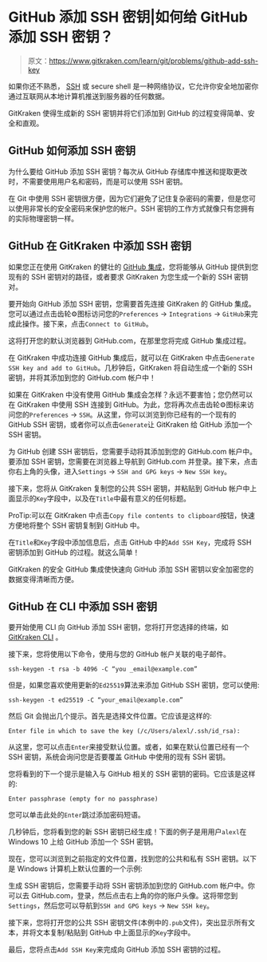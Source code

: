 # GitHub 添加 SSH 密钥|如何给 GitHub 添加 SSH 密钥？

> 原文：<https://www.gitkraken.com/learn/git/problems/github-add-ssh-key>

如果你还不熟悉， [SSH](https://www.gitkraken.com/learn/git/tutorials/how-git-ssh-works) 或 secure shell 是一种网络协议，它允许你安全地加密你通过互联网从本地计算机推送到服务器的任何数据。

GitKraken 使得生成新的 SSH 密钥并将它们添加到 GitHub 的过程变得简单、安全和直观。

## **GitHub 如何添加 SSH 密钥**

为什么要给 GitHub 添加 SSH 密钥？每次从 GitHub 存储库中推送和提取更改时，不需要使用用户名和密码，而是可以使用 SSH 密钥。

在 Git 中使用 SSH 密钥很方便，因为它们避免了记住复杂密码的需要，但是您可以使用非常长的安全密码来保护您的帐户。SSH 密钥的工作方式就像只有您拥有的实际物理密钥一样。

## **GitHub 在 GitKraken 中添加 SSH 密钥**

如果您正在使用 GitKraken 的健壮的 [GitHub 集成](https://www.gitkraken.com/integrations/github)，您将能够从 GitHub 提供到您现有的 SSH 密钥对的路径，或者要求 GitKraken 为您生成一个新的 SSH 密钥对。

要开始向 GitHub 添加 SSH 密钥，您需要首先连接 GitKraken 的 GitHub 集成。您可以通过点击齿轮⚙️图标访问您的`Preferences` → `Integrations` → `GitHub`来完成此操作。接下来，点击`Connect to GitHub`。

这将打开您的默认浏览器到 GitHub.com，在那里您将完成 GitHub 集成过程。

在 GitKraken 中成功连接 GitHub 集成后，就可以在 GitKraken 中点击`Generate SSH key and add to GitHub`。几秒钟后，GitKraken 将自动生成一个新的 SSH 密钥，并将其添加到您的 GitHub.com 帐户中！

如果在 GitKraken 中没有使用 GitHub 集成会怎样？永远不要害怕；您仍然可以在 GitKraken 中使用 SSH 连接到 GitHub。为此，您将再次点击齿轮⚙️图标来访问您的`Preferences` → `SSH`。从这里，你可以浏览到你已经有的一个现有的 GitHub SSH 密钥，或者你可以点击`Generate`让 GitKraken 给 GitHub 添加一个 SSH 密钥。

为 GitHub 创建 SSH 密钥后，您需要手动将其添加到您的 GitHub.com 帐户中。要添加 SSH 密钥，您需要在浏览器上导航到 GitHub.com 并登录。接下来，点击你右上角的头像，进入`Settings` → `SSH and GPG keys` → `New SSH key`。

接下来，您将从 GitKraken 复制您的公共 SSH 密钥，并粘贴到 GitHub 帐户中上面显示的`Key`字段中，以及在`Title`中最有意义的任何标题。

ProTip:可以在 GitKraken 中点击`Copy file contents to clipboard`按钮，快速方便地将整个 SSH 密钥复制到 GitHub 中。

在`Title`和`Key`字段中添加信息后，点击 GitHub 中的`Add SSH Key`，完成将 SSH 密钥添加到 GitHub 的过程。就这么简单！

GitKraken 的安全 GitHub 集成使快速向 GitHub 添加 SSH 密钥以安全加密您的数据变得清晰而方便。

## **GitHub 在 CLI 中添加 SSH 密钥**

要开始使用 CLI 向 GitHub 添加 SSH 密钥，您将打开您选择的终端，如 [GitKraken CLI](https://www.gitkraken.com/cli) 。

接下来，您将使用以下命令，使用与您的 GitHub 帐户关联的电子邮件。

`ssh-keygen -t rsa -b 4096 -C “you _email@example.com”`

但是，如果您喜欢使用更新的`Ed25519`算法来添加 GitHub SSH 密钥，您可以使用:

`ssh-keygen -t ed25519 -C “your_email@example.com”`

然后 Git 会抛出几个提示。首先是选择文件位置。它应该是这样的:

`Enter file in which to save the key (/c/Users/alexl/.ssh/id_rsa): `

从这里，您可以点击`Enter`来接受默认位置。或者，如果在默认位置已经有一个 SSH 密钥，系统会询问您是否要覆盖 GitHub 中使用的现有 SSH 密钥。

您将看到的下一个提示是输入与 GitHub 相关的 SSH 密钥的密码。它应该是这样的:

`Enter passphrase (empty for no passphrase) `

您可以单击此处的`Enter`跳过添加密码短语。

几秒钟后，您将看到您的新 SSH 密钥已经生成！下面的例子是用用户`alexl`在 Windows 10 上给 GitHub 添加一个 SSH 密钥。

现在，您可以浏览到之前指定的文件位置，找到您的公共和私有 SSH 密钥。以下是 Windows 计算机上默认位置的一个示例:

生成 SSH 密钥后，您需要手动将 SSH 密钥添加到您的 GitHub.com 帐户中。你可以去 GitHub.com，登录，然后点击右上角的你的账户头像。这将带您到`Settings`，然后您可以导航到`SSH and GPG keys` → `New SSH key`。

接下来，您将打开您的公共 SSH 密钥文件(本例中的`.pub`文件)，突出显示所有文本，并将文本复制/粘贴到 GitHub 中上面显示的`Key`字段中。

最后，您将点击`Add SSH Key`来完成向 GitHub 添加 SSH 密钥的过程。